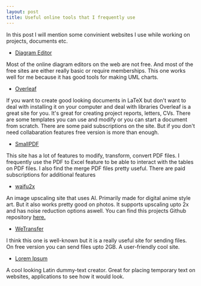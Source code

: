 ```yaml
---
layout: post
title: Useful online tools that I frequently use
---
```


In this post I will mention some convinient websites I use while working on projects, documents etc.

- [Diagram Editor](https://diagrameditor.com) 

Most of the online diagram editors on the web are not free. And most of the free sites are either really basic or require memberships. This one works well for me because it has good tools for making UML charts. 

- [Overleaf](https://overleaf.com)

If you want to create good looking documents in LaTeX but don't want to deal with installing it on your computer and deal with libraries Overleaf is a great site for you. It's great for creating project reports, letters, CVs. There are some templates you can use and modify or you can start a document from scratch. There are some paid subscriptions on the site. But if you don't need collabaration features free version is more than enough. 

- [SmallPDF](https://smallpdf.com)

This site has a lot of features to modify, transform, convert PDF files. I frequently use the PDF to Excel feature to be able to interact with the tables on PDF files. I also find the merge PDF files pretty useful. There are paid subscriptions for additional features

- [waifu2x](http://waifu2x.udp.jp/index.html)

An image upscaling site that uses AI. Primarily made for digital anime style art. But it also works pretty good on photos. It supports upscaling upto 2x and has noise reduction options aswell. You can find this projects Github repository [here.](https://github.com/nagadomi/waifu2x)

- [WeTransfer](https://wetransfer.com)

I think this one is well-known but it is a really useful site for sending files. On free version you can send files upto 2GB. A user-friendly cool site.

- [Lorem Ipsum](https://lipsum.com)

A cool looking Latin dummy-text creator. Great for placing temporary text on websites, applications to see how it would look.






